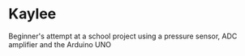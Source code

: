 # Kaylee
Beginner's attempt at a school project using a pressure sensor, ADC amplifier and the Arduino UNO
